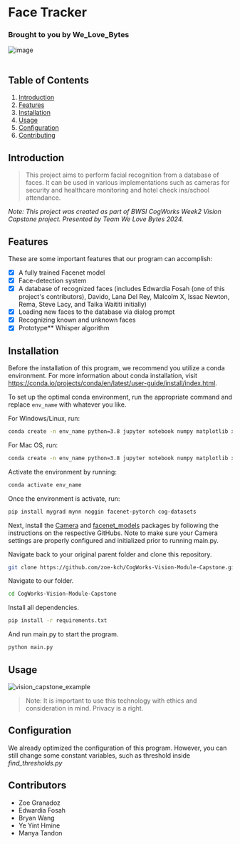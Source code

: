 # Face Tracker
### Brought to you by We_Love_Bytes
![image](https://github.com/user-attachments/assets/effc65b3-6066-4bcd-8092-b9cadbfa9213)
<br/>
<br/>

## Table of Contents
1. [Introduction](#introduction)
2. [Features](#features)
3. [Installation](#installation)
4. [Usage](#usage)
5. [Configuration](#configuration)
6. [Contributing](#contributors)

## Introduction
> This project aims to perform facial recognition from a database of faces. It can be used in various implementations
> such as cameras for security and healthcare monitoring and hotel check ins/school attendance.

*Note: This project was created as part of BWSI CogWorks Week2 Vision Capstone project.*
*Presented by Team We Love Bytes 2024.*

## Features
These are some important features that our program can accomplish:
- [x] A fully trained Facenet model
- [x] Face-detection system
- [x] A database of recognized faces (includes Edwardia Fosah (one of this project's contributors), Davido, Lana Del Rey, Malcolm X, Issac Newton, Rema, Steve Lacy, and Taika Waititi initially)
- [x] Loading new faces to the database via dialog prompt
- [x] Recognizing known and unknown faces
- [x] Prototype** Whisper algorithm

## Installation

Before the installation of this program, we recommend you utilize a conda environment.
For more information about conda installation, visit https://conda.io/projects/conda/en/latest/user-guide/install/index.html.

To set up the optimal conda environment, run the appropriate command and replace `env_name` with whatever you like.

For Windows/Linux, run:
```bash
conda create -n env_name python=3.8 jupyter notebook numpy matplotlib xarray numba bottleneck scipy opencv scikit-learn scikit-image pytorch torchvision cpuonly -c pytorch -c conda-forge
```

For Mac OS, run:
```bash
conda create -n env_name python=3.8 jupyter notebook numpy matplotlib xarray numba bottleneck scipy opencv scikit-learn scikit-image pytorch torchvision -c pytorch -c conda-forge
```

Activate the environment by running:
```bash
conda activate env_name
```

Once the environment is activate, run:
```bash
pip install mygrad mynn noggin facenet-pytorch cog-datasets
```

Next, install the [Camera](https://github.com/CogWorksBWSI/Camera/tree/master) and [facenet_models](https://github.com/CogWorksBWSI/facenet_models?tab=readme-ov-file) packages by following the instructions on the respective GitHubs. Note to make sure your Camera settings are properly configured and initialized prior to running main.py.

Navigate back to your original parent folder and clone this repository.
```bash
git clone https://github.com/zoe-kch/CogWorks-Vision-Module-Capstone.git
```
Navigate to our folder.
```bash
cd CogWorks-Vision-Module-Capstone
```
Install all dependencies.
```bash
pip install -r requirements.txt
```
And run main.py to start the program.
```bash
python main.py
```

## Usage
![vision_capstone_example](https://github.com/user-attachments/assets/8904f2b8-99fd-45fc-98ed-b095c899397b)

> Note: It is important to use this technology with ethics and consideration in mind. Privacy is a right.


## Configuration
We already optimized the configuration of this program. However,
you can still change some constant variables, such as threshold inside *find_thresholds.py*


## Contributors
- Zoe Granadoz
- Edwardia Fosah
- Bryan Wang
- Ye Yint Hmine
- Manya Tandon
